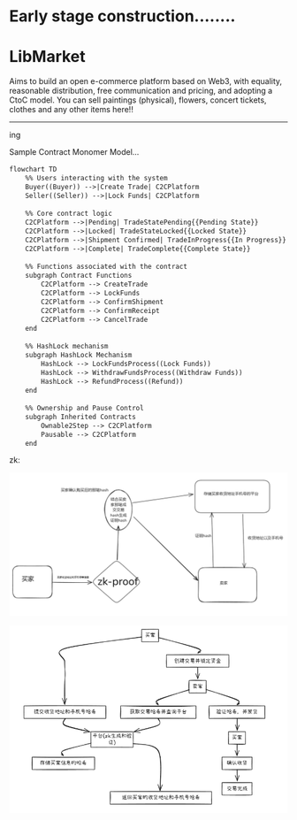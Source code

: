 # Early stage construction........



# LibMarket

Aims to build an open e-commerce platform based on Web3, with equality, reasonable distribution, free communication and pricing, and adopting a CtoC model. You can sell paintings (physical), flowers, concert tickets, clothes and any other items here!!













-----------------------------

ing



Sample Contract Monomer Model...

```mermaid
flowchart TD
    %% Users interacting with the system
    Buyer((Buyer)) -->|Create Trade| C2CPlatform
    Seller((Seller)) -->|Lock Funds| C2CPlatform

    %% Core contract logic
    C2CPlatform -->|Pending| TradeStatePending{{Pending State}}
    C2CPlatform -->|Locked| TradeStateLocked{{Locked State}}
    C2CPlatform -->|Shipment Confirmed| TradeInProgress{{In Progress}}
    C2CPlatform -->|Complete| TradeComplete{{Complete State}}

    %% Functions associated with the contract
    subgraph Contract Functions
        C2CPlatform --> CreateTrade
        C2CPlatform --> LockFunds
        C2CPlatform --> ConfirmShipment
        C2CPlatform --> ConfirmReceipt
        C2CPlatform --> CancelTrade
    end

    %% HashLock mechanism
    subgraph HashLock Mechanism
        HashLock --> LockFundsProcess((Lock Funds))
        HashLock --> WithdrawFundsProcess((Withdraw Funds))
        HashLock --> RefundProcess((Refund))
    end

    %% Ownership and Pause Control
    subgraph Inherited Contracts
        Ownable2Step --> C2CPlatform
        Pausable --> C2CPlatform
    end
```



zk:

![image-20250205205627745](README/image-20250205205627745.png)

![image-20250205205835217](README/image-20250205205835217.png)



